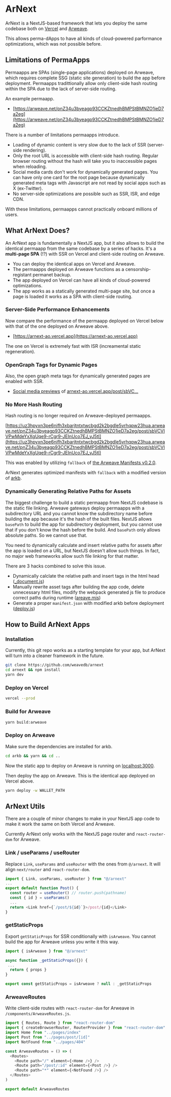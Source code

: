 # ArNext

ArNext is a NextJS-based framework that lets you deploy the same codebase both on [Vercel](https://vercel.com) and [Arweave](https://arweave.org).

This allows perma-dApps to have all kinds of cloud-powered parformance optimizations, which was not possible before.

## Limitations of PermaApps

Permaapps are SPAs (single-page applications) deployed on Arweave, which requires complete SSG (static site generation) to build the app before deployment. Permaapps tradittionally allow only client-side hash routing within the SPA due to the lack of server-side routing.

An example permaapp.

- [https://arweave.net/pnZ34u3byeagp93CCKZtnedhBMPStBMNZO1ieD7a2eg](https://arweave.net/pnZ34u3byeagp93CCKZtnedhBMPStBMNZO1ieD7a2eg)


There is a number of limitations permaapps introduce.

- Loading of dynamic content is very slow due to the lack of SSR (server-side rendering).
- Only the root URL is accessible with client-side hash routing. Regular browser routing without the hash will take you to inaccessible pages when reloading.
- Social media cards don't work for dynamically generated pages. You can have only one card for the root page because dynamically generated meta tags with Javascript are not read by social apps such as X (ex-Twitter).
- No server-side optimizations are possible such as SSR, ISR, and edge CDN.

With these limitations, permaapps cannot practically onboard millions of users.

## What ArNext Does?

An ArNext app is fundamentally a NextJS app, but it also allows to build the identical permaapp from the same codebase by a series of hacks. It's a **multi-page SPA** (!?) with SSR on Vercel and client-side routing on Arweave.

- You can deploy the identical apps on Vercel and Arweave.
- The permaapps deployed on Arweave functions as a censorship-registant permanet backup.
- The app deployed on Vercel can have all kinds of cloud-powered optimizations.
- The app works as a statically generated multi-page site, but once a page is loaded it works as a SPA with client-side routing.

### Server-Side Performance Enhancements

Now compare the performance of the permaapp deployed on Vercel below with that of the one deployed on Arweave above.

- [https://arnext-ao.vercel.app](https://arnext-ao.vercel.app)

The one on Vercel is extremely fast with ISR (increamental static regeneration). 

### OpenGraph Tags for Dynamic Pages

Also, the open graph meta tags for dynamically generated pages are enabled with SSR.

- [Social media previews](https://www.opengraph.xyz/url/https%3A%2F%2Farnext-ao.vercel.app%2Fpost%2FsbVCVIVPwMdeYxXgUqe9-rCgr9-JEInUco7EJ_yJ5tI) of [arnext-ao.vercel.app/post/sbVC...](https://arnext-ao.vercel.app/post/sbVCVIVPwMdeYxXgUqe9-rCgr9-JEInUco7EJ_yJ5tI)


### No More Hash Routing

Hash routing is no longer required on Arweave-deployed permaapps.

[https://uz3hpyxn3pe6nifh3xbarjtntxtwcbgd2k2bgdle5vrhqpw23hua.arweave.net/pnZ34u3byeagp93CCKZtnedhBMPStBMNZO1ieD7a2eg/post/sbVCVIVPwMdeYxXgUqe9-rCgr9-JEInUco7EJ_yJ5tI](https://uz3hpyxn3pe6nifh3xbarjtntxtwcbgd2k2bgdle5vrhqpw23hua.arweave.net/pnZ34u3byeagp93CCKZtnedhBMPStBMNZO1ieD7a2eg/post/sbVCVIVPwMdeYxXgUqe9-rCgr9-JEInUco7EJ_yJ5tI)

This was enabled by utilizing `fallback` of [the Arweave Manifests v0.2.0](https://ar-io.github.io/docs/manifests/).

ArNext generates optimized manifests with `fallback` with a modified version of [arkb](https://github.com/textury/arkb).


### Dynamically Generating Relative Paths for Assets

The biggest challenge to build a static permaapp from NextJS codebase is the static file linking. Arweave gateways deploy permaapps with a subdirectory URL and you cannot know the subdirectory name before building the app because it's the hash of the built files. NextJS allows `basePath` to build the app for subdirectory deployment, but you cannot use that if you don't know the hash before the build. And `basePath` only allows absolute paths. So we cannot use that.

You need to dynamically calculate and insert relative paths for assets after the app is loaded on a URL, but NextJS doesn't allow such things. In fact, no major web frameworks allow such file linking for that matter.

There are 3 hacks combined to solve this issue.

- Dynamically calclate the relative path and insert tags in the html head ([_document.js](./pages/_document.js))
- Manually rewrite asset tags after building the app code, delete unnecessary html files, modify the webpack generated js file to produce correct paths during runtime ([areave.mjs](./arweave.mjs))
- Generate a proper `manifest.json` with modified arkb before deployment ([deploy.js](./arkb/bin/lib/deploy.js))


## How to Build ArNext Apps

### Installation

Currently, this git repo works as a starting template for your app, but ArNext will turn into a cleaner framework in the future.

```bash
git clone https://github.com/weavedb/arnext
cd arnext && npm install
yarn dev
```

### Deploy on Vercel

```bash
vercel --prod
```

### Build for Arweave

```bash
yarn build:arweave
```

### Deploy on Arweave

Make sure the dependencies are installed for arkb.

```bash
cd arkb && yarn && cd ..
```

Now the static app to deploy on Arweave is running on [localhost:3000](http://localhost:3000).

Then deploy the app on Arweave. This is the identical app deployed on Vercel above.

```bash
yarn deploy -w WALLET_PATH
```

## ArNext Utils

There are a couple of minor changes to make in your NextJS app code to make it work the same on both Vercel and Arweave.

Currently ArNext only works with the NextJS page router and `react-router-dom` for Arweave.


### Link / useParams / useRouter

Replace `Link`, `useParams` and `useRouter` with the ones from `@/arnext`. It will align `next/router` and `react-router-dom`.

```js
import { Link, useParams, useRouter } from "@/arnext"
...
export default function Post() {
  const router = useRouter() // router.push(pathname)
  const { id } = useParams()
  ...
  return <Link href={`/post/${id}`}>/post/{id}</Link>
}
```

### getStaticProps


Export `getStaticProps` for SSR conditionally with `isArweave`. You cannot build the app for Arweave unless you write it this way.

```js
import { isArweave } from "@/arnext"

async function _getStaticProps({}) {
 ...
  return { props }
}

export const getStaticProps = isArweave ? null : _getStaticProps

```

### ArweaveRoutes

Write client-side routes with `react-router-dom` for Arweave in `/components/ArweaveRoutes.js`.

```js
import { Routes, Route } from "react-router-dom"
import { createBrowserRouter, RouterProvider } from "react-router-dom"
import Home from "../pages/index"
import Post from "../pages/post/[id]"
import NotFound from "../pages/404"

const ArweaveRoutes = () => (
  <Routes>
    <Route path="/" element={<Home />} />
    <Route path="/post/:id" element={<Post />} />
    <Route path="*" element={<NotFound />} />
  </Routes>
)

export default ArweaveRoutes
```
